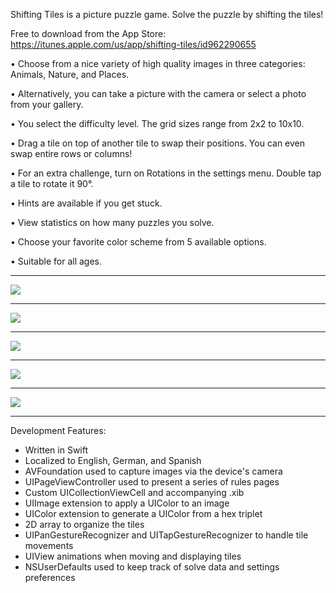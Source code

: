 Shifting Tiles is a picture puzzle game. Solve the puzzle by shifting the tiles!

Free to download from the App Store: https://itunes.apple.com/us/app/shifting-tiles/id962290655

• Choose from a nice variety of high quality images in three categories: Animals, Nature, and Places.

• Alternatively, you can take a picture with the camera or select a photo from your gallery.

• You select the difficulty level. The grid sizes range from 2x2 to 10x10.

• Drag a tile on top of another tile to swap their positions. You can even swap entire rows or columns!

• For an extra challenge, turn on Rotations in the settings menu. Double tap a tile to rotate it 90°.

• Hints are available if you get stuck.

• View statistics on how many puzzles you solve.

• Choose your favorite color scheme from 5 available options.

• Suitable for all ages.

__________________________________________________________________________________________
![](https://github.com/pakalewis/ShiftingTiles/blob/master/Screenshots/screenshot-1.png)
__________________________________________________________________________________________
![](https://github.com/pakalewis/ShiftingTiles/blob/master/Screenshots/screenshot-2.png)
__________________________________________________________________________________________
![](https://github.com/pakalewis/ShiftingTiles/blob/master/Screenshots/screenshot-3.png)
__________________________________________________________________________________________
![](https://github.com/pakalewis/ShiftingTiles/blob/master/Screenshots/screenshot-4.png)
__________________________________________________________________________________________
![](https://github.com/pakalewis/ShiftingTiles/blob/master/Screenshots/screenshot-5.png)
__________________________________________________________________________________________

Development Features:
- Written in Swift
- Localized to English, German, and Spanish
- AVFoundation used to capture images via the device's camera
- UIPageViewController used to present a series of rules pages
- Custom UICollectionViewCell and accompanying .xib
- UIImage extension to apply a UIColor to an image
- UIColor extension to generate a UIColor from a hex triplet
- 2D array to organize the tiles
- UIPanGestureRecognizer and UITapGestureRecognizer to handle tile movements
- UIView animations when moving and displaying tiles
- NSUserDefaults used to keep track of solve data and settings preferences
